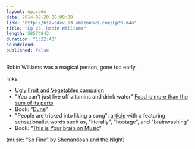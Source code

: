 ```yaml
---
layout: episode
date: 2014-08-20 00:00:00
link: "http://bizvsdev.s3.amazonaws.com/Ep23.m4a"
title: "Ep 23. Robin Williams"
length: 58574043
duration: "1:22:40"
soundcloud: 
published: false
---
```


Robin Williams was a magical person, gone too early.

links:

- [Ugly Fruit and Vegetables campaign](http://munchies.vice.com/articles/france-wants-you-to-eat-ugly-vegetables/)
- "You can't just live off vitamins and drink water" [Food is more than the sum of its parts](http://www.nytimes.com/2007/01/28/magazine/28nutritionism.t.html?pagewanted=all&_r=0)
- Book: “[Dune](http://en.wikipedia.org/wiki/Dune_(novel))”
- "People are tricked into liking a song": [article](http://mic.com/articles/95260/the-music-industry-is-literally-brainwashing-you-to-like-bad-pop-songs-here-s-how) with a featuring sensationalist words such as, "literally", "hostage", and "brainwashing"
- Book: “[This is Your brain on Music](http://daniellevitin.com/publicpage/books/this-is-your-brain-on-music/)”

(music: “[So Fine](http://shenandoahandthenight.com/track/so-fine)” by [Shenandoah and the Night](http://shenandoahandthenight.com))
